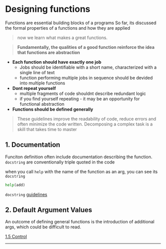 # Designing functions

Functions are essential building blocks of a programs
So far, its discussed the formal properties of a functions and how they are applied

> now we learn what makes a great functions.

> **Fundamentally, the qualities of a good function reinforce the idea that functions are abstraction**

- **Each function should have exactly one job**
	- Jobs should be identifiable with a short name, characterized with a single line of text
	- function performing multiple jobs in sequence should be devided into multiple functions
- **Dont repeat yourself**
	- multiple fragments of code shouldnt describe redundant logic
	- if you find yourself repeating - it may be an opportunity for functional abstraction
- **Functions should be defined generally** 

> These guidelines improve the readability of code, reduce errors and often minimize the code written.
> Decomposing a complex task is a skill that takes time to master

## 1. Documentation

Funciton definition often include documentation describing the function.
`docstring` are conventionally triple quoted in the code

when you call `help` with the name of the function as an arg, you can see its `docstring`

```python
help(add)
```

`docstring` [guidelines](https://peps.python.org/pep-0257/)

## 2. Default Argument Values

An outcome of defining general functions is the introduction of additional args, which could be difficult to read.


[1.5 Control](05_control.md.md)

---